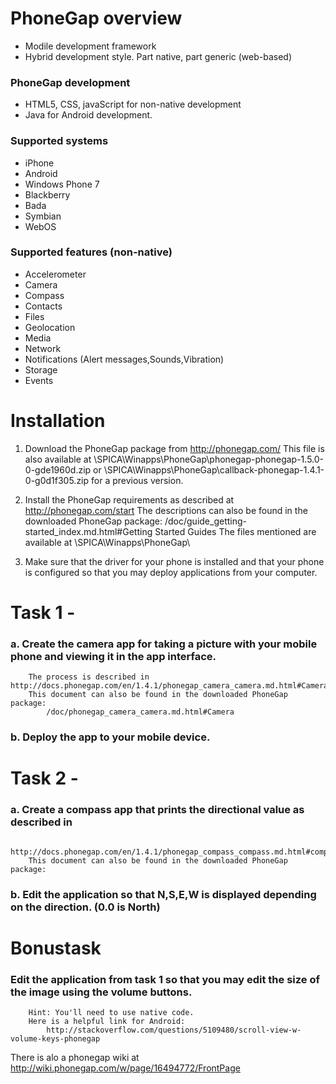 PhoneGap overview
=================
* Modile development framework 
* Hybrid development style. Part native, part generic (web-based)

### PhoneGap development
* HTML5, CSS, javaScript for non-native development
* Java for Android development.

### Supported systems
* iPhone
* Android
* Windows Phone 7
* Blackberry
* Bada
* Symbian
* WebOS

### Supported features (non-native)
* Accelerometer
* Camera
* Compass
* Contacts
* Files
* Geolocation
* Media
* Network
* Notifications (Alert messages,Sounds,Vibration)
* Storage
* Events

Installation
============

1.  Download the PhoneGap package from http://phonegap.com/
	This file is also available at \\SPICA\Winapps\PhoneGap\phonegap-phonegap-1.5.0-0-gde1960d.zip
	or \\SPICA\Winapps\PhoneGap\callback-phonegap-1.4.1-0-g0d1f305.zip for a previous version.	

2.  Install the PhoneGap requirements as described at http://phonegap.com/start
    The descriptions can also be found in the downloaded PhoneGap package:
			/doc/guide_getting-started_index.md.html#Getting Started Guides
	The files mentioned are available at \\SPICA\Winapps\PhoneGap\
	
3.  Make sure that the driver for your phone is installed and that your phone is configured so 
	that you may deploy applications from your computer.


Task 1 -
========

### a. Create the camera app for taking a picture with your mobile phone and viewing it in the app interface.
		The process is described in http://docs.phonegap.com/en/1.4.1/phonegap_camera_camera.md.html#Camera
		This document can also be found in the downloaded PhoneGap package:
			/doc/phonegap_camera_camera.md.html#Camera

### b. Deploy the app to your mobile device.


Task 2 -
========

### a. Create a compass app that prints the directional value as described in 
		http://docs.phonegap.com/en/1.4.1/phonegap_compass_compass.md.html#compass.watchHeading
		This document can also be found in the downloaded PhoneGap package:
		
### b. Edit the application so that N,S,E,W is displayed depending on the direction. (0.0 is North)

Bonustask
=========

### Edit the application from task 1 so that you may edit the size of the image using the volume buttons.
		Hint: You'll need to use native code.
		Here is a helpful link for Android: 
			http://stackoverflow.com/questions/5109480/scroll-view-w-volume-keys-phonegap

There is alo a phonegap wiki at http://wiki.phonegap.com/w/page/16494772/FrontPage